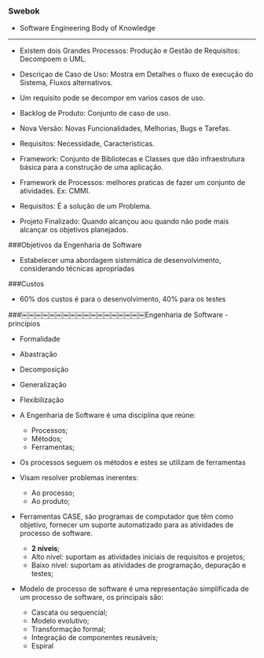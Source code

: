 ### Swebok

- Software Engineering Body of Knowledge

---

* Existem dois Grandes Processos: Produção e Gestão de Requisitos: Decompoem o UML.
* Descriçao de Caso de Uso: Mostra em Detalhes o fluxo de execução do Sistema, Fluxos alternativos.
* Um requisito pode se decompor em varios casos de uso.
* Backlog de Produto: Conjunto de caso de uso.
* Nova Versão: Novas Funcionalidades, Melhorias, Bugs e Tarefas.
* Requisitos: Necessidade, Caracteristicas.

* Framework: Conjunto de Bibliotecas e Classes que dão infraestrutura básica para a construção de uma aplicação.
* Framework de Processos: melhores praticas de fazer um conjunto de atividades. Ex: CMMI.
* Requisitos: É a solução de um Problema.
* Projeto Finalizado: Quando alcançou aou quando não pode mais alcançar os objetivos planejados.



###Objetivos da Engenharia de Software

* Estabelecer uma abordagem sistemática de desenvolvimento, considerando técnicas apropriadas


###Custos

* 60% dos custos é para o desenvolvimento, 40% para os testes

###￼￼￼￼￼￼￼￼￼￼￼￼￼￼￼￼￼￼Engenharia de Software - princípios

* Formalidade
* Abastração
* Decomposição
* Generalização
* Flexibilização

* A Engenharia de Software é uma disciplina que reúne:
	* Processos;
	* Métodos;
	* Ferramentas;
	
* Os processos seguem os métodos e estes se utilizam de ferramentas
* Visam resolver problemas inerentes:
	* Ao processo;
	* Ao produto;
	
* Ferramentas CASE, são programas de computador que têm como objetivo, fornecer um suporte automatizado para as atividades de processo de software.
	* **2 níveis**;
	* Alto nível: suportam as atividades iniciais de requisitos e projetos;
	* Baixo nível: suportam as atividades de programação, depuração e testes;
	
* Modelo de processo de software é uma representação simplificada de um processo de software, os principais são:
	* Cascata ou sequencial;
	* Modelo evolutivo;
	* Transformação formal;
	* Integração de componentes reusáveis;
	* Espiral   